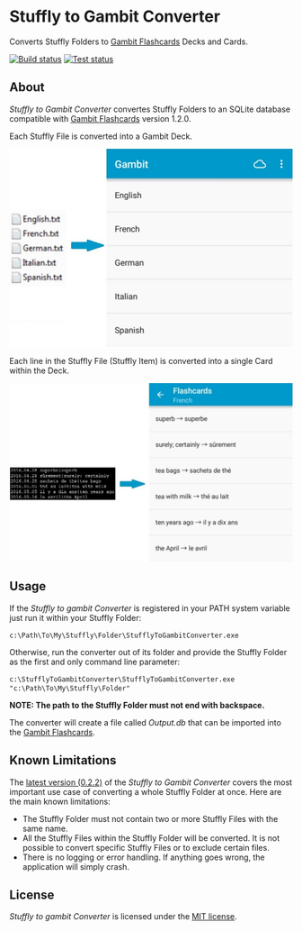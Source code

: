# Stuffly to Gambit Converter

Converts Stuffly Folders to [Gambit Flashcards](https://play.google.com/store/apps/details?id=ru.ming13.gambit) Decks and Cards.

[![Build status](https://ci.appveyor.com/api/projects/status/etrgjgh3q5u3eqpy?svg=true)](https://ci.appveyor.com/project/ironcev/stuffly-to-gambit-converter)
[![Test status](http://teststatusbadge.azurewebsites.net/api/status/ironcev/stuffly-to-gambit-converter)](https://ci.appveyor.com/project/ironcev/stuffly-to-gambit-converter)

## About
*Stuffly to Gambit Converter* convertes Stuffly Folders to an SQLite database compatible with [Gambit Flashcards](https://play.google.com/store/apps/details?id=ru.ming13.gambit) version 1.2.0.

Each Stuffly File is converted into a Gambit Deck.

![Gambit Flashcards Decks](doc/converting-stuffly-files-to-gambit-flashcards-decks.jpg)

Each line in the Stuffly File (Stuffly Item) is converted into a single Card within the Deck.

![Gambit Flashcards Cards](doc/converting-stuffly-items-to-gambit-flashcards-cards.jpg)

## Usage
If the *Stuffly to gambit Converter* is registered in your PATH system variable just run it within your Stuffly Folder:

    c:\Path\To\My\Stuffly\Folder\StufflyToGambitConverter.exe

Otherwise, run the converter out of its folder and provide the Stuffly Folder as the first and only command line parameter:

    c:\StufflyToGambitConverter\StufflyToGambitConverter.exe "c:\Path\To\My\Stuffly\Folder"

**NOTE: The path to the Stuffly Folder must not end with backspace.**

The converter will create a file called *Output.db* that can be imported into the [Gambit Flashcards](https://play.google.com/store/apps/details?id=ru.ming13.gambit).

## Known Limitations
The [latest version (0.2.2)](https://github.com/ironcev/stuffly-to-gambit-converter/releases/tag/v0.2.2) of the *Stuffly to Gambit Converter* covers the most important use case of converting a whole Stuffly Folder at once. Here are the main known limitations:

- The Stuffly Folder must not contain two or more Stuffly Files with the same name.
- All the Stuffly Files within the Stuffly Folder will be converted. It is not possible to convert specific Stuffly Files or to exclude certain files.
- There is no logging or error handling. If anything goes wrong, the application will simply crash.

## License

*Stuffly to gambit Converter* is licensed under the [MIT license](LICENSE.txt).
